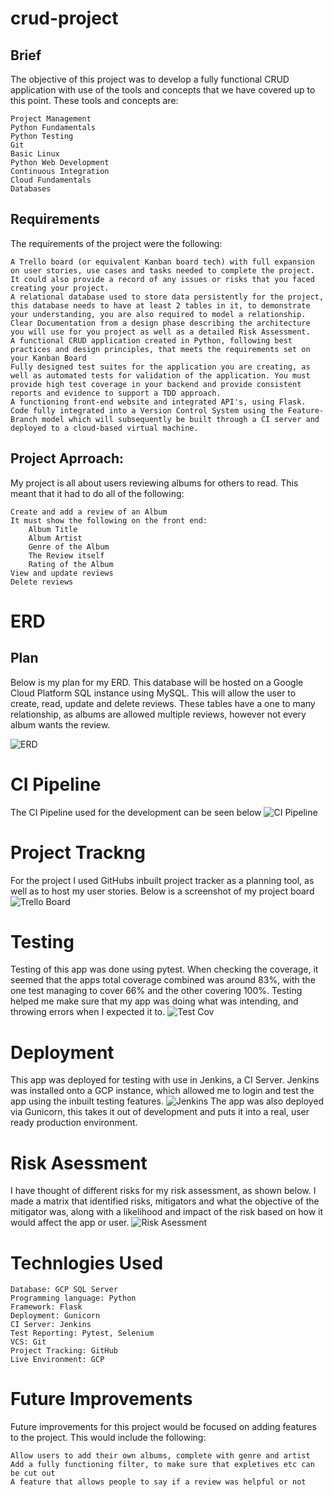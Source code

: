 # crud-project

## Brief
The objective of this project was to develop a fully functional CRUD application with use of the tools and concepts that we have covered up to this point. These tools and concepts are:


    Project Management
    Python Fundamentals
    Python Testing
    Git
    Basic Linux
    Python Web Development
    Continuous Integration
    Cloud Fundamentals
    Databases

## Requirements
The requirements of the project were the following:


    A Trello board (or equivalent Kanban board tech) with full expansion on user stories, use cases and tasks needed to complete the project. It could also provide a record of any issues or risks that you faced creating your project.
    A relational database used to store data persistently for the project, this database needs to have at least 2 tables in it, to demonstrate your understanding, you are also required to model a relationship.
    Clear Documentation from a design phase describing the architecture you will use for you project as well as a detailed Risk Assessment.
    A functional CRUD application created in Python, following best practices and design principles, that meets the requirements set on your Kanban Board
    Fully designed test suites for the application you are creating, as well as automated tests for validation of the application. You must provide high test coverage in your backend and provide consistent reports and evidence to support a TDD approach.
    A functioning front-end website and integrated API's, using Flask.
    Code fully integrated into a Version Control System using the Feature-Branch model which will subsequently be built through a CI server and deployed to a cloud-based virtual machine.

## Project Aprroach:
My project is all about users reviewing albums for others to read. This meant that it had to do all of the following:

    Create and add a review of an Album
    It must show the following on the front end:
        Album Title
        Album Artist
        Genre of the Album
        The Review itself
        Rating of the Album
    View and update reviews
    Delete reviews

# ERD

## Plan
Below is my plan for my ERD. This database will be hosted on a Google Cloud Platform SQL instance using MySQL. This will allow the user to create, read, update and delete reviews. These tables have a one to many relationship, as albums are allowed multiple reviews, however not every album wants the review.

![ERD](https://i.imgur.com/gV9vsv7.png)

# CI Pipeline
The CI Pipeline used for the development can be seen below
![CI Pipeline](https://i.imgur.com/su8pV1L.png)

# Project Trackng
For the project I used GitHubs inbuilt project tracker as a planning tool, as well as to host my user stories. Below is a screenshot of my project board
![Trello Board](https://i.imgur.com/jPacOKT.png)

# Testing
Testing of this app was done using pytest. When checking the coverage, it seemed that the apps total coverage combined was around 83%, with the one test managing to cover 66% and the other covering 100%. Testing helped me make sure that my app was doing what was intending, and throwing errors when I expected it to.
![Test Cov](https://i.imgur.com/NcK1JPC.png)

# Deployment
This app was deployed for testing with use in Jenkins, a CI Server. Jenkins was installed onto a GCP instance, which allowed me to login and test the app using the inbuilt testing features.
![Jenkins](https://i.imgur.com/hTOpNro.png)
The app was also deployed via Gunicorn, this takes it out of development and puts it into a real, user ready production environment.

# Risk Asessment
I have thought of different risks for my risk assessment, as shown below. I made a matrix that identified risks, mitigators and what the objective of the mitigator was, along with a likelihood and impact of the risk based on how it would affect the app or user.
![Risk Asessment](https://i.imgur.com/pmlH8ND.png)

# Technlogies Used
 
    Database: GCP SQL Server
    Programming language: Python
    Framework: Flask
    Deployment: Gunicorn
    CI Server: Jenkins
    Test Reporting: Pytest, Selenium
    VCS: Git
    Project Tracking: GitHub
    Live Environment: GCP
# Future Improvements
Future improvements for this project would be focused on adding features to the project. This would include the following:

    Allow users to add their own albums, complete with genre and artist
    Add a fully functioning filter, to make sure that expletives etc can be cut out
    A feature that allows people to say if a review was helpful or not

